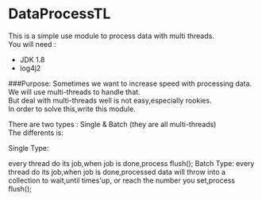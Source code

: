 # DataProcessTL
This is a simple use module to process data with multi threads.<br/>
You will need :<br/>
  * JDK 1.8
  * log4j2
  
###Purpose:
  Sometimes we want to increase speed with processing data. We will use multi-threads to handle that.<br/>
  But deal with multi-threads well is not easy,especially rookies.<br/>
  In order to solve this,write this module.<br/>
  
  There are two types : Single & Batch (they are all multi-threads)<br/>
  The differents is: <br/>  
  
  Single Type:<br/>
  <p>every thread do its job,when job is done,process flush();
  Batch Type:
    every thread do its job,when job is done,processed data will throw into a collection to wait,until times'up,
    or reach the number you set,process flush();<br/>
  
